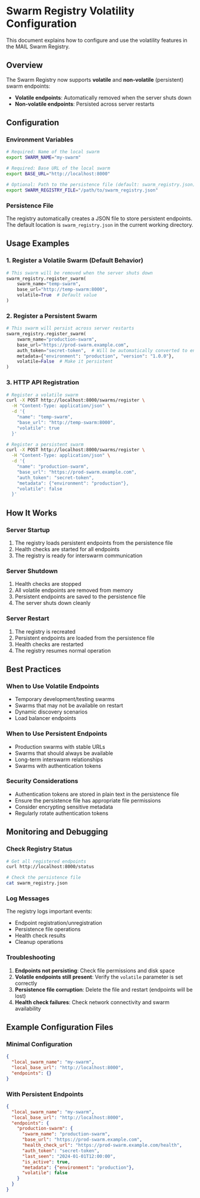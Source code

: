 # Swarm Registry Volatility Configuration

This document explains how to configure and use the volatility features in the MAIL Swarm Registry.

## Overview

The Swarm Registry now supports **volatile** and **non-volatile** (persistent) swarm endpoints:

- **Volatile endpoints**: Automatically removed when the server shuts down
- **Non-volatile endpoints**: Persisted across server restarts

## Configuration

### Environment Variables

```bash
# Required: Name of the local swarm
export SWARM_NAME="my-swarm"

# Required: Base URL of the local swarm
export BASE_URL="http://localhost:8000"

# Optional: Path to the persistence file (default: swarm_registry.json)
export SWARM_REGISTRY_FILE="/path/to/swarm_registry.json"
```

### Persistence File

The registry automatically creates a JSON file to store persistent endpoints. The default location is `swarm_registry.json` in the current working directory.

## Usage Examples

### 1. Register a Volatile Swarm (Default Behavior)

```python
# This swarm will be removed when the server shuts down
swarm_registry.register_swarm(
    swarm_name="temp-swarm",
    base_url="http://temp-swarm:8000",
    volatile=True  # Default value
)
```

### 2. Register a Persistent Swarm

```python
# This swarm will persist across server restarts
swarm_registry.register_swarm(
    swarm_name="production-swarm",
    base_url="https://prod-swarm.example.com",
    auth_token="secret-token",  # Will be automatically converted to environment variable reference
    metadata={"environment": "production", "version": "1.0.0"},
    volatile=False  # Make it persistent
)
```

### 3. HTTP API Registration

```bash
# Register a volatile swarm
curl -X POST http://localhost:8000/swarms/register \
  -H "Content-Type: application/json" \
  -d '{
    "name": "temp-swarm",
    "base_url": "http://temp-swarm:8000",
    "volatile": true
  }'

# Register a persistent swarm
curl -X POST http://localhost:8000/swarms/register \
  -H "Content-Type: application/json" \
  -d '{
    "name": "production-swarm",
    "base_url": "https://prod-swarm.example.com",
    "auth_token": "secret-token",
    "metadata": {"environment": "production"},
    "volatile": false
  }'
```

## How It Works

### Server Startup
1. The registry loads persistent endpoints from the persistence file
2. Health checks are started for all endpoints
3. The registry is ready for interswarm communication

### Server Shutdown
1. Health checks are stopped
2. All volatile endpoints are removed from memory
3. Persistent endpoints are saved to the persistence file
4. The server shuts down cleanly

### Server Restart
1. The registry is recreated
2. Persistent endpoints are loaded from the persistence file
3. Health checks are restarted
4. The registry resumes normal operation

## Best Practices

### When to Use Volatile Endpoints
- Temporary development/testing swarms
- Swarms that may not be available on restart
- Dynamic discovery scenarios
- Load balancer endpoints

### When to Use Persistent Endpoints
- Production swarms with stable URLs
- Swarms that should always be available
- Long-term interswarm relationships
- Swarms with authentication tokens

### Security Considerations
- Authentication tokens are stored in plain text in the persistence file
- Ensure the persistence file has appropriate file permissions
- Consider encrypting sensitive metadata
- Regularly rotate authentication tokens

## Monitoring and Debugging

### Check Registry Status

```bash
# Get all registered endpoints
curl http://localhost:8000/status

# Check the persistence file
cat swarm_registry.json
```

### Log Messages

The registry logs important events:
- Endpoint registration/unregistration
- Persistence file operations
- Health check results
- Cleanup operations

### Troubleshooting

1. **Endpoints not persisting**: Check file permissions and disk space
2. **Volatile endpoints still present**: Verify the `volatile` parameter is set correctly
3. **Persistence file corruption**: Delete the file and restart (endpoints will be lost)
4. **Health check failures**: Check network connectivity and swarm availability

## Example Configuration Files

### Minimal Configuration
```json
{
  "local_swarm_name": "my-swarm",
  "local_base_url": "http://localhost:8000",
  "endpoints": {}
}
```

### With Persistent Endpoints
```json
{
  "local_swarm_name": "my-swarm",
  "local_base_url": "http://localhost:8000",
  "endpoints": {
    "production-swarm": {
      "swarm_name": "production-swarm",
      "base_url": "https://prod-swarm.example.com",
      "health_check_url": "https://prod-swarm.example.com/health",
      "auth_token": "secret-token",
      "last_seen": "2024-01-01T12:00:00",
      "is_active": true,
      "metadata": {"environment": "production"},
      "volatile": false
    }
  }
}
``` 